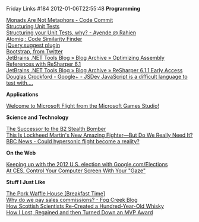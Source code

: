 Friday Links #184
2012-01-06T22:55:48
**Programming**

[Monads Are Not Metaphors - Code Commit](http://www.codecommit.com/blog/ruby/monads-are-not-metaphors)   
[Structuring Unit Tests](http://feeds.haacked.com/~r/haacked/~3/2MuPQ-bEt_k/structuring-unit-tests.aspx)   
[Structuring your Unit Tests, why? - Ayende @ Rahien](http://ayende.com/blog/152897/structuring-your-unit-tests-why)   
[Atomiq : Code Similarity Finder](http://getatomiq.com/)   
[jQuery.suggest plugin](http://polarblau.github.com/suggest/)   
[Bootstrap, from Twitter](http://twitter.github.com/bootstrap/)   
[JetBrains .NET Tools Blog » Blog Archive » Optimizing Assembly References with ReSharper 6.1](http://blogs.jetbrains.com/dotnet/2012/01/optimizing-assembly-references-with-resharper-61/)   
[JetBrains .NET Tools Blog » Blog Archive » ReSharper 6.1.1 Early Access](http://blogs.jetbrains.com/dotnet/2011/12/resharper-611-early-access/)   
[Douglas Crockford - Google+ - JSDev JavaScript is a difficult language to test with.…](https://plus.google.com/118095276221607585885/posts/CTZ7BNx7a8z)

**Applications**

[Welcome to Microsoft Flight from the Microsoft Games Studio!](http://www.microsoft.com/games/flight/)

**Science and Technology**

[The Successor to the B2 Stealth Bomber](http://www.popsci.com/technology/article/2011-12/successor-b2-stealth-bomber)   
[This Is Lockheed Martin's New Amazing Fighter—But Do We Really Need It?](http://gizmodo.com/5873209/this-is-lockheed-martins-new-amazing-fighterbut-do-we-really-need)   
[BBC News - Could hypersonic flight become a reality?](http://www.bbc.co.uk/news/magazine-16090841)

**On the Web**

[Keeping up with the 2012 U.S. election with Google.com/Elections](http://feedproxy.google.com/~r/blogspot/MKuf/~3/F1_okpWfH9E/keeping-up-with-2012-us-election-with.html)   
[At CES, Control Your Computer Screen With Your "Gaze"](http://allthingsd.com/20120105/at-ces-control-your-computer-screen-with-your-gaze/)

**Stuff I Just Like**

[The Pork Waffle House [Breakfast Time]](http://www.thatsnerdalicious.com/bacon/the-pork-waffle-house-breakfast-time/)   
[Why do we pay sales commissions? - Fog Creek Blog](http://blog.fogcreek.com/why-do-we-pay-sales-commissions/)   
[How Scottish Scientists Re-Created a Hundred-Year-Old Whisky](http://www.popsci.com/science/article/2012-01/how-scottish-scientists-re-created-hundred-year-old-whisky)   
[How I Lost, Regained and then Turned Down an MVP Award](http://devlicio.us/blogs/rob_eisenberg/archive/2012/01/04/how-i-lost-regained-and-then-turned-down-an-mvp-award.aspx)
